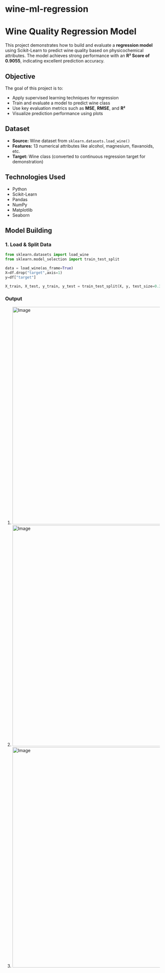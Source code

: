 # wine-ml-regression

#  Wine Quality Regression Model

This project demonstrates how to build and evaluate a **regression model** using Scikit-Learn to predict wine quality based on physicochemical attributes. 
The model achieves strong performance with an **R² Score of 0.9055**, indicating excellent prediction accuracy.


##  Objective

The goal of this project is to:
- Apply supervised learning techniques for regression
- Train and evaluate a model to predict wine class
- Use key evaluation metrics such as **MSE**, **RMSE**, and **R²**
- Visualize prediction performance using plots


##  Dataset

- **Source:** Wine dataset from `sklearn.datasets.load_wine()`
- **Features:** 13 numerical attributes like alcohol, magnesium, flavanoids, etc.
- **Target:** Wine class (converted to continuous regression target for demonstration)


##  Technologies Used

- Python
- Scikit-Learn
- Pandas
- NumPy
- Matplotlib
- Seaborn


##  Model Building

### 1. Load & Split Data

```python
from sklearn.datasets import load_wine
from sklearn.model_selection import train_test_split

data = load_wine(as_frame=True)
X=df.drop("target",axis=1)
y=df["target"]

X_train, X_test, y_train, y_test = train_test_split(X, y, test_size=0.3, random_state=42)
```
### Output 
1.   <img width="1004" height="707" alt="Image" src="https://github.com/user-attachments/assets/18d4647e-6356-40ae-8ce5-99b79ebb07e5" />

2.   <img width="995" height="719" alt="Image" src="https://github.com/user-attachments/assets/7b963585-ade0-4da4-a9d2-1746c94c2aee" />

3.   <img width="1042" height="717" alt="Image" src="https://github.com/user-attachments/assets/76f881ab-694d-45e6-92a5-191a7dbc497d" />

